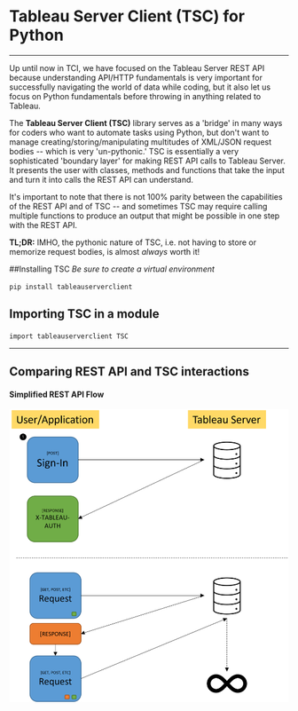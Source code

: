 # Tableau Server Client (TSC) for Python
---
Up until now in TCI, we have focused on the Tableau Server REST API because understanding API/HTTP fundamentals is very important for successfully navigating the world of data while coding, but it also let us focus on Python fundamentals before throwing in anything related to Tableau.

The **Tableau Server Client (TSC)** library serves as a 'bridge' in many ways for coders who want to automate tasks using Python, but don't want to manage creating/storing/manipulating multitudes of XML/JSON request bodies -- which is very 'un-pythonic.' TSC is essentially a very sophisticated 'boundary layer' for making REST API calls to Tableau Server. It presents the user with classes, methods and functions that take the input and turn it into calls the REST API can understand.

It's important to note that there is not 100% parity between the capabilities of the REST API and of TSC -- and sometimes TSC may require calling multiple functions to produce an output that might be possible in one step with the REST API. 

**TL;DR:** IMHO, the pythonic nature of TSC, i.e. not having to store or memorize request bodies, is almost *always* worth it!


##Installing TSC
*Be sure to create a virtual environment*

`
pip install tableauserverclient
`

## Importing TSC in a module

`
import tableauserverclient TSC
`

---

## Comparing REST API and TSC interactions
#### Simplified REST API Flow
![graphical representation of simplified tableau server rest api flow](rest_api.png)